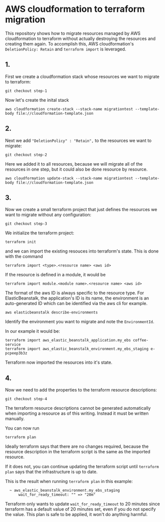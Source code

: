 # AWS cloudformation to terraform migration

This repository shows how to migrate resources managed by AWS cloudformation
to terraform without actually destroying the resources and creating them again.
To accomplish this, AWS cloudformation's `DeletionPolicy: Retain` and `terraform import`
is leveraged.

## 1.

First we create a cloudformation stack whose resources we want to migrate to terraform:

```
git checkout step-1
```

Now let's create the inital stack

```
aws cloudformation create-stack --stack-name migrationtest --template-body file://cloudformation-template.json
```


## 2.

Next we add `"DeletionPolicy" : "Retain",` to the resources we want to migrate:

```
git checkout step-2
```

Here we added it to all resources, because we will migrate all of the resources in one step,
but it could also be done resource by resource.

```
aws cloudformation update-stack --stack-name migrationtest --template-body file://cloudformation-template.json
```


## 3.

Now we create a small terraform project that just defines the resources we want to migrate without any configuration:

```
git checkout step-3
```

We initialize the terraform project:

```
terraform init
```

and we can import the existing resouces into terraform's state. This is done with the command
```
terraform import <type>.<resource name> <aws id>
```

If the resource is defined in a module, it would be
```
terraform import module.<module name>.<resource name> <aws id>
```

The format of the aws ID is always specific to the resource type. For ElasticBeanstalk,
the application's ID is its name, the environment is an auto-generated ID which can be
identified via the aws cli for example.

```
aws elasticbeanstalk describe-environments
``` 

Identify the environment you want to migrate and note the `EnvironmentId`.

In our example it would be:

```
terraform import aws_elastic_beanstalk_application.my_ebs coffee-service
terraform import aws_elastic_beanstalk_environment.my_ebs_staging e-pcpeep3b3z
```

Terraform now imported the resources into it's state.


## 4.

Now we need to add the properties to the terraform resource descriptions:

```
git checkout step-4
```

The terraform resource descriptions cannot be generated automatically
when importing a resource as of this writing. Instead it must be written manually.

You can now run
```
terraform plan
```

Ideally terraform says that there are no changes required, because the resource
description in the terraform script is the same as the imported resource.

If it does not, you can continue updating the terraform script until `terraform plan`
says that the infrastructure is up to date.

This is the result when running `terraform plan` in this example:

```
  ~ aws_elastic_beanstalk_environment.my_ebs_staging
      wait_for_ready_timeout: "" => "20m"
```

Terraform only wants to update `wait_for_ready_timeout` to 20 minutes since
terraform has a default value of 20 minutes set, even if you do not specify
the value. This plan is safe to be applied, it won't do anything harmful.
 